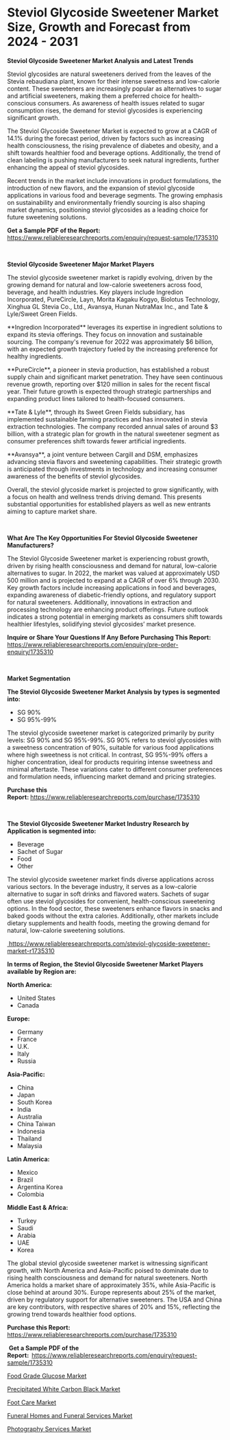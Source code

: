 <p><h1>Steviol Glycoside Sweetener Market Size, Growth and Forecast from 2024 - 2031</h1></p><p><strong>Steviol Glycoside Sweetener Market Analysis and Latest Trends</strong></p>
<p><p>Steviol glycosides are natural sweeteners derived from the leaves of the Stevia rebaudiana plant, known for their intense sweetness and low-calorie content. These sweeteners are increasingly popular as alternatives to sugar and artificial sweeteners, making them a preferred choice for health-conscious consumers. As awareness of health issues related to sugar consumption rises, the demand for steviol glycosides is experiencing significant growth.</p><p>The Steviol Glycoside Sweetener Market is expected to grow at a CAGR of 14.1% during the forecast period, driven by factors such as increasing health consciousness, the rising prevalence of diabetes and obesity, and a shift towards healthier food and beverage options. Additionally, the trend of clean labeling is pushing manufacturers to seek natural ingredients, further enhancing the appeal of steviol glycosides.</p><p>Recent trends in the market include innovations in product formulations, the introduction of new flavors, and the expansion of steviol glycoside applications in various food and beverage segments. The growing emphasis on sustainability and environmentally friendly sourcing is also shaping market dynamics, positioning steviol glycosides as a leading choice for future sweetening solutions.</p></p>
<p><strong>Get a Sample PDF of the Report:&nbsp;</strong> <a href="https://www.reliableresearchreports.com/enquiry/request-sample/1735310?utm_campaign=31&utm_medium=2&utm_source=Github&utm_content=ia&utm_term=18122024&utm_id=steviol-glycoside-sweetener">https://www.reliableresearchreports.com/enquiry/request-sample/1735310</a></p>
<p>&nbsp;</p>
<p><strong>Steviol Glycoside Sweetener Major Market Players</strong></p>
<p><p>The steviol glycoside sweetener market is rapidly evolving, driven by the growing demand for natural and low-calorie sweeteners across food, beverage, and health industries. Key players include Ingredion Incorporated, PureCircle, Layn, Morita Kagaku Kogyo, Biolotus Technology, Xinghua GL Stevia Co., Ltd., Avansya, Hunan NutraMax Inc., and Tate & Lyle/Sweet Green Fields.</p><p>**Ingredion Incorporated** leverages its expertise in ingredient solutions to expand its stevia offerings. They focus on innovation and sustainable sourcing. The company's revenue for 2022 was approximately $6 billion, with an expected growth trajectory fueled by the increasing preference for healthy ingredients.</p><p>**PureCircle**, a pioneer in stevia production, has established a robust supply chain and significant market penetration. They have seen continuous revenue growth, reporting over $120 million in sales for the recent fiscal year. Their future growth is expected through strategic partnerships and expanding product lines tailored to health-focused consumers.</p><p>**Tate & Lyle**, through its Sweet Green Fields subsidiary, has implemented sustainable farming practices and has innovated in stevia extraction technologies. The company recorded annual sales of around $3 billion, with a strategic plan for growth in the natural sweetener segment as consumer preferences shift towards fewer artificial ingredients.</p><p>**Avansya**, a joint venture between Cargill and DSM, emphasizes advancing stevia flavors and sweetening capabilities. Their strategic growth is anticipated through investments in technology and increasing consumer awareness of the benefits of steviol glycosides.</p><p>Overall, the steviol glycoside market is projected to grow significantly, with a focus on health and wellness trends driving demand. This presents substantial opportunities for established players as well as new entrants aiming to capture market share.</p></p>
<p>&nbsp;</p>
<p><strong>What Are The Key Opportunities For Steviol Glycoside Sweetener Manufacturers?</strong></p>
<p><p>The Steviol Glycoside Sweetener market is experiencing robust growth, driven by rising health consciousness and demand for natural, low-calorie alternatives to sugar. In 2022, the market was valued at approximately USD 500 million and is projected to expand at a CAGR of over 6% through 2030. Key growth factors include increasing applications in food and beverages, expanding awareness of diabetic-friendly options, and regulatory support for natural sweeteners. Additionally, innovations in extraction and processing technology are enhancing product offerings. Future outlook indicates a strong potential in emerging markets as consumers shift towards healthier lifestyles, solidifying steviol glycosides’ market presence.</p></p>
<p><strong>Inquire or Share Your Questions If Any Before Purchasing This Report:</strong> <a href="https://www.reliableresearchreports.com/enquiry/pre-order-enquiry/1735310?utm_campaign=31&utm_medium=2&utm_source=Github&utm_content=ia&utm_term=18122024&utm_id=steviol-glycoside-sweetener">https://www.reliableresearchreports.com/enquiry/pre-order-enquiry/1735310</a></p>
<p>&nbsp;</p>
<p><strong>Market Segmentation</strong></p>
<p><strong>The Steviol Glycoside Sweetener Market Analysis by types is segmented into:</strong></p>
<p><ul><li>SG 90%</li><li>SG 95%-99%</li></ul></p>
<p><p>The steviol glycoside sweetener market is categorized primarily by purity levels: SG 90% and SG 95%-99%. SG 90% refers to steviol glycosides with a sweetness concentration of 90%, suitable for various food applications where high sweetness is not critical. In contrast, SG 95%-99% offers a higher concentration, ideal for products requiring intense sweetness and minimal aftertaste. These variations cater to different consumer preferences and formulation needs, influencing market demand and pricing strategies.</p></p>
<p><strong>Purchase this Report:&nbsp;</strong><a href="https://www.reliableresearchreports.com/purchase/1735310?utm_campaign=31&utm_medium=2&utm_source=Github&utm_content=ia&utm_term=18122024&utm_id=steviol-glycoside-sweetener">https://www.reliableresearchreports.com/purchase/1735310</a></p>
<p>&nbsp;</p>
<p><strong>The Steviol Glycoside Sweetener Market Industry Research by Application is segmented into:</strong></p>
<p><ul><li>Beverage</li><li>Sachet of Sugar</li><li>Food</li><li>Other</li></ul></p>
<p><p>The steviol glycoside sweetener market finds diverse applications across various sectors. In the beverage industry, it serves as a low-calorie alternative to sugar in soft drinks and flavored waters. Sachets of sugar often use steviol glycosides for convenient, health-conscious sweetening options. In the food sector, these sweeteners enhance flavors in snacks and baked goods without the extra calories. Additionally, other markets include dietary supplements and health foods, meeting the growing demand for natural, low-calorie sweetening solutions.</p></p>
<p><a href="https://www.reliableresearchreports.com/steviol-glycoside-sweetener-market-r1735310?utm_campaign=31&utm_medium=2&utm_source=Github&utm_content=ia&utm_term=18122024&utm_id=steviol-glycoside-sweetener">&nbsp;https://www.reliableresearchreports.com/steviol-glycoside-sweetener-market-r1735310</a></p>
<p><strong>In terms of Region, the Steviol Glycoside Sweetener Market Players available by Region are:</strong></p>
<p>
    <p> <strong> North America: </strong>
        <ul>
            <li>United States</li>
            <li>Canada</li>
        </ul>
        </p> 
    <p> <strong> Europe: </strong>
        <ul>
            <li>Germany</li>
            <li>France</li>
            <li>U.K.</li>
            <li>Italy</li>
            <li>Russia</li>
        </ul>
        </p> 
    <p> <strong> Asia-Pacific: </strong>
        <ul>
            <li>China</li>
            <li>Japan</li>
            <li>South Korea</li>
            <li>India</li>
            <li>Australia</li>
            <li>China Taiwan</li>
            <li>Indonesia</li>
            <li>Thailand</li>
            <li>Malaysia</li>
        </ul>
        </p> 
    <p> <strong> Latin America: </strong>
        <ul>
            <li>Mexico</li>
            <li>Brazil</li>
            <li>Argentina Korea</li>
            <li>Colombia</li>
        </ul>
        </p> 
    <p> <strong> Middle East & Africa: </strong>
        <ul>
            <li>Turkey</li>
            <li>Saudi</li>
            <li>Arabia</li>
            <li>UAE</li>
            <li>Korea</li>
        </ul>
    </p>
    </p>
<p><p>The global steviol glycoside sweetener market is witnessing significant growth, with North America and Asia-Pacific poised to dominate due to rising health consciousness and demand for natural sweeteners. North America holds a market share of approximately 35%, while Asia-Pacific is close behind at around 30%. Europe represents about 25% of the market, driven by regulatory support for alternative sweeteners. The USA and China are key contributors, with respective shares of 20% and 15%, reflecting the growing trend towards healthier food options.</p></p>
<p><strong>Purchase this Report: </strong><a href="https://www.reliableresearchreports.com/purchase/1735310?utm_campaign=31&utm_medium=2&utm_source=Github&utm_content=ia&utm_term=18122024&utm_id=steviol-glycoside-sweetener">https://www.reliableresearchreports.com/purchase/1735310</a></p>
<p>&nbsp;<strong>Get a Sample PDF of the Report:&nbsp;&nbsp;</strong><a href="https://www.reliableresearchreports.com/enquiry/request-sample/1735310?utm_campaign=31&utm_medium=2&utm_source=Github&utm_content=ia&utm_term=18122024&utm_id=steviol-glycoside-sweetener">https://www.reliableresearchreports.com/enquiry/request-sample/1735310</a></p>
<p><strong></strong></p>
<p><p><a href="https://github.com/rahu1506/Market-Research-Report-List-6/blob/main/food-grade-glucose-market.md?utm_campaign=31&utm_medium=2&utm_source=Github&utm_content=ia&utm_term=18122024&utm_id=steviol-glycoside-sweetener">Food Grade Glucose Market</a></p><p><a href="https://github.com/juniordelafrance/Market-Research-Report-List-5/blob/main/precipitated-white-carbon-black-market.md?utm_campaign=31&utm_medium=2&utm_source=Github&utm_content=ia&utm_term=18122024&utm_id=steviol-glycoside-sweetener">Precipitated White Carbon Black Market</a></p><p><a href="https://www.linkedin.com/pulse/foot-care-market-overview-components-application-areas-deployment-kll3e?utm_campaign=31&utm_medium=2&utm_source=Github&utm_content=ia&utm_term=18122024&utm_id=steviol-glycoside-sweetener">Foot Care Market</a></p><p><a href="https://www.linkedin.com/pulse/detailed-report-thesize-dynamics-expected-growth-82-cagrof-funeral-8gg0f?utm_campaign=31&utm_medium=2&utm_source=Github&utm_content=ia&utm_term=18122024&utm_id=steviol-glycoside-sweetener">Funeral Homes and Funeral Services Market</a></p><p><a href="https://www.linkedin.com/pulse/photography-services-market-sizeshare-recent-development-sales-gsgac?utm_campaign=31&utm_medium=2&utm_source=Github&utm_content=ia&utm_term=18122024&utm_id=steviol-glycoside-sweetener">Photography Services Market</a></p></p>